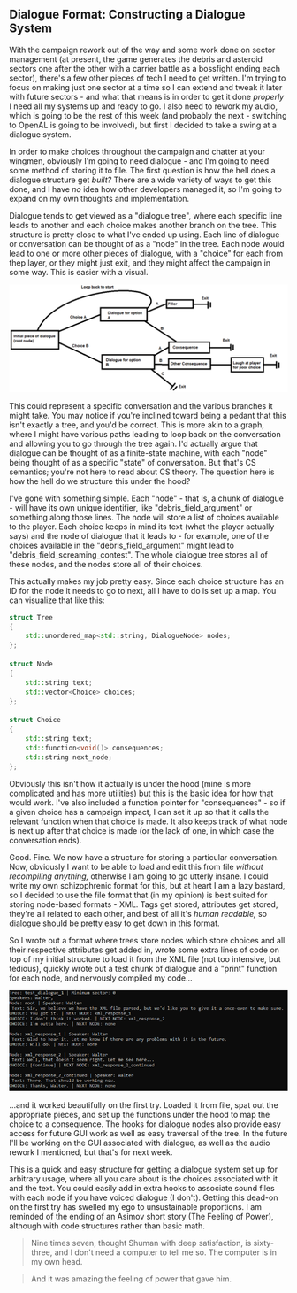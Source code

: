 ## Dialogue Format: Constructing a Dialogue System

With the campaign rework out of the way and some work done on sector management (at present, the game generates the debris and asteroid sectors one after the other with a carrier battle as a bossfight ending each sector), there's a few other pieces of tech I need to get written. I'm trying to focus on making just one sector at a time so I can extend and tweak it later with future sectors - and what that means is in order to get it done *properly* I need all my systems up and ready to go. I also need to rework my audio, which is going to be the rest of this week (and probably the next - switching to OpenAL is going to be involved), but first I decided to take a swing at a dialogue system.

In order to make choices throughout the campaign and chatter at your wingmen, obviously I'm going to need dialogue - and I'm going to need some method of storing it to file. The first question is how the hell does a dialogue structure get *built?* There are a wide variety of ways to get this done, and I have *no* idea how other developers managed it, so I'm going to expand on my own thoughts and implementation.


Dialogue tends to get viewed as a "dialogue tree", where each specific line leads to another and each choice makes another branch on the tree. This structure is pretty close to what I've ended up using. Each line of dialogue or conversation can be thought of as a "node" in the tree. Each node would lead to one or more other pieces of dialogue, with a "choice" for each from thep layer, or they might just exit, and they might affect the campaign in some way. This is easier with a visual.

![alt text](https://raw.githubusercontent.com/Wizard-Of-Chaos/Wizard-of-Chaos.github.io/main/imgs/dialoguesketch.png "Professional diagrams got set back four decades by the development of MSPaint.")

This could represent a specific conversation and the various branches it might take. You may notice if you're inclined toward being a pedant that this isn't exactly a tree, and you'd be correct. This is more akin to a graph, where I might have various paths leading to loop back on the conversation and allowing you to go through the tree again. I'd actually argue that dialogue can be thought of as a finite-state machine, with each "node" being thought of as a specific "state" of conversation. But that's CS semantics; you're not here to read about CS theory. The question here is how the hell do we structure this under the hood?

I've gone with something simple. Each "node" - that is, a chunk of dialogue - will have its own unique identifier, like "debris_field_argument" or something along those lines. The node will store a list of choices available to the player. Each choice keeps in mind its text (what the player actually says) and the node of dialogue that it leads to - for example, one of the choices available in the "debris_field_argument" might lead to "debris_field_screaming_contest". The whole dialogue tree stores all of these nodes, and the nodes store all of their choices.

This actually makes my job pretty easy. Since each choice structure has an ID for the node it needs to go to next, all I have to do is set up a map. You can visualize that like this:
```cpp
struct Tree
{
	std::unordered_map<std::string, DialogueNode> nodes;
};

struct Node
{
	std::string text;
	std::vector<Choice> choices;
};

struct Choice
{
	std::string text;
	std::function<void()> consequences;
	std::string next_node;
};
```
Obviously this isn't how it actually is under the hood (mine is more complicated and has more utilities) but this is the basic idea for how that would work. I've also included a function pointer for "consequences" - so if a given choice has a campaign impact, I can set it up so that it calls the relevant function when that choice is made. It also keeps track of what node is next up after that choice is made (or the lack of one, in which case the conversation ends).

Good. Fine. We now have a structure for storing a particular conversation. Now, obviously I want to be able to load and edit this from file *without recompiling anything,* otherwise I am going to go utterly insane. I could write my own schizophrenic format for this, but at heart I am a lazy bastard, so I decided to use the file format that (in my opinion) is best suited for storing node-based formats - XML. Tags get stored, attributes get stored, they're all related to each other, and best of all it's *human readable,* so dialogue should be pretty easy to get down in this format.

So I wrote out a format where trees store nodes which store choices and all their respective attributes get added in, wrote some extra lines of code on top of my initial structure to load it from the XML file (not too intensive, but tedious), quickly wrote out a test chunk of dialogue and a "print" function for each node, and nervously compiled my code...

![alt text](https://raw.githubusercontent.com/Wizard-Of-Chaos/Wizard-of-Chaos.github.io/main/imgs/firsttry.png "FIRST TRY! SUCK IT, HEMINGWAY!")

...and it worked beautifully on the first try. Loaded it from file, spat out the appropriate pieces, and set up the functions under the hood to map the choice to a consequence. The hooks for dialogue nodes also provide easy access for future GUI work as well as easy traversal of the tree. In the future I'll be working on the GUI associated with dialogue, as well as the audio rework I mentioned, but that's for next week.

This is a quick and easy structure for getting a dialogue system set up for arbitrary usage, where all you care about is the choices associated with it and the text. You could easily add in extra hooks to associate sound files with each node if you have voiced dialogue (I don't). Getting this dead-on on the first try has swelled my ego to unsustainable proportions. I am reminded of the ending of an Asimov short story (The Feeling of Power), although with code structures rather than basic math.

> Nine times seven, thought Shuman with deep satisfaction, is sixty-three, and I don't need a computer to tell me so. The computer is in my own head.

> And it was amazing the feeling of power that gave him.